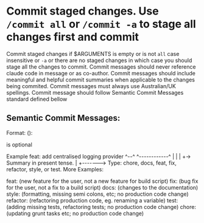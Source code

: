 # Commit staged changes. Use `/commit all` or `/commit -a` to stage all changes first and commit 
Commit staged changes if $ARGUMENTS is empty or is not `all` case insensitive or `-a` or there are no staged changes in which case you should stage all the changes to commit.
Commit messages should never reference claude code in message or as co-author.
Commit messages should include meaningful and helpful commit summaries when applicable to the changes being commited.
Commit messages must always use Australian/UK spellings.
Commit message should follow Semantic Commit Messages standard defined bellow

## Semantic Commit Messages:

Format: <type>(<scope>): <subject>

<scope> is optional

Example
feat: add centralised logging provider
^--^  ^------------^
|     |
|     +-> Summary in present tense.
|
+-------> Type: chore, docs, feat, fix, refactor, style, or test.
More Examples:

feat: (new feature for the user, not a new feature for build script)
fix: (bug fix for the user, not a fix to a build script)
docs: (changes to the documentation)
style: (formatting, missing semi colons, etc; no production code change)
refactor: (refactoring production code, eg. renaming a variable)
test: (adding missing tests, refactoring tests; no production code change)
chore: (updating grunt tasks etc; no production code change)